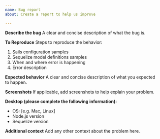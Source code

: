 ```yaml
---
name: Bug report
about: Create a report to help us improve

---
```


**Describe the bug**
A clear and concise description of what the bug is.

**To Reproduce**
Steps to reproduce the behavior:
1. Sails configuration samples
2. Sequelize model definitions samples
3. When and where error is happening
4. Error description

**Expected behavior**
A clear and concise description of what you expected to happen.

**Screenshots**
If applicable, add screenshots to help explain your problem.

**Desktop (please complete the following information):**
 - OS: [e.g. Mac, Linux]
 - Node.js version
 - Sequelize version

**Additional context**
Add any other context about the problem here.
